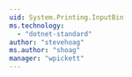 ```yaml
---
uid: System.Printing.InputBin
ms.technology: 
  - "dotnet-standard"
author: "stevehoag"
ms.author: "shoag"
manager: "wpickett"
---
```

